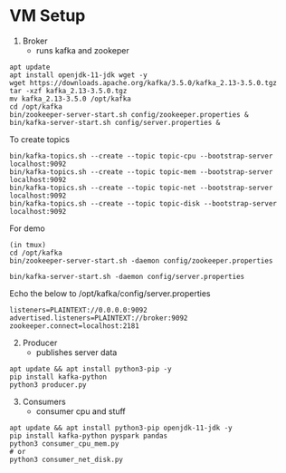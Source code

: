 # VM Setup
1. Broker
	- runs kafka and zookeper
```
apt update
apt install openjdk-11-jdk wget -y
wget https://downloads.apache.org/kafka/3.5.0/kafka_2.13-3.5.0.tgz
tar -xzf kafka_2.13-3.5.0.tgz
mv kafka_2.13-3.5.0 /opt/kafka
cd /opt/kafka
bin/zookeeper-server-start.sh config/zookeeper.properties &
bin/kafka-server-start.sh config/server.properties &
```

To create topics
```
bin/kafka-topics.sh --create --topic topic-cpu --bootstrap-server localhost:9092
bin/kafka-topics.sh --create --topic topic-mem --bootstrap-server localhost:9092
bin/kafka-topics.sh --create --topic topic-net --bootstrap-server localhost:9092
bin/kafka-topics.sh --create --topic topic-disk --bootstrap-server localhost:9092
```

For demo
```
(in tmux)
cd /opt/kafka
bin/zookeeper-server-start.sh -daemon config/zookeeper.properties

bin/kafka-server-start.sh -daemon config/server.properties
```

Echo the below to /opt/kafka/config/server.properties
```
listeners=PLAINTEXT://0.0.0.0:9092
advertised.listeners=PLAINTEXT://broker:9092
zookeeper.connect=localhost:2181
```

2. Producer
	- publishes server data
```
apt update && apt install python3-pip -y
pip install kafka-python
python3 producer.py
```

3. Consumers
	- consumer cpu and stuff
```
apt update && apt install python3-pip openjdk-11-jdk -y
pip install kafka-python pyspark pandas
python3 consumer_cpu_mem.py
# or
python3 consumer_net_disk.py
```